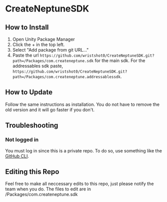 # CreateNeptuneSDK

## How to Install
1. Open Unity Package Manager
2. Click the + in the top left.
3. Select "Add package from git URL..."
4. Paste the url ``https://github.com/wristshot0/CreateNeptuneSDK.git?path=/Packages/com.createneptune.sdk`` for the main sdk. For the addressables sdk paste, ``https://github.com/wristshot0/CreateNeptuneSDK.git?path=/Packages/com.createneptune.addressablessdk``.

## How to Update
Follow the same instructions as installation. You do not have to remove the old version and it will go faster if you don't.

## Troubleshooting
### Not logged in
You must log in since this is a private repo. To do so, use something like the [GitHub CLI](https://docs.github.com/en/get-started/getting-started-with-git/caching-your-github-credentials-in-git).

## Editing this Repo
Feel free to make all neccessary edits to this repo, just please notify the team when you do. The files to edit are in /Packages/com.createneptune.sdk
